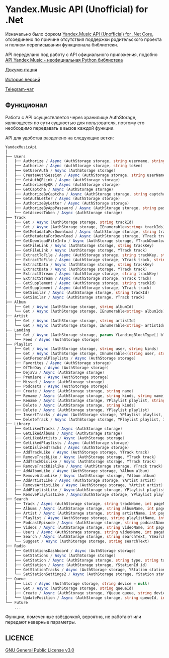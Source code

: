 Yandex.Music API (Unofficial) for .Net
====

Изначально было форком [Yandex.Music API (Unofficial) for .Net Core](https://github.com/Winster332/Yandex.Music.Api), отсоединено по причине отсутствия поддержки родительского проекта и полном переписывании функционала библиотеки.

API переделано под работу с API официального приложения, подобно [API Yandex Music - неофициальная Python библиотека](https://github.com/MarshalX/yandex-music-api) 

[Документация](https://yandexmusicapicsharp.readthedocs.io/ru/latest/index.html)

[История версий](https://github.com/K1llMan/Yandex.Music.Api/blob/master/CHANGELOG.md)

[Telegram-чат](https://t.me/yandex_music_api)

Функционал
-------

Работа с API осуществляется через хранилище AuthStorage, являющееся по сути сущностью для пользователя, поэтому его необходимо передавать в вызов каждой функции.

API для удобства разделено на следующие ветки:

```C#
YandexMusicApi
│
├── Users
│   ├── Authorize / Async (AuthStorage storage, string username, string password) [Obsolete]
│   ├── Authorize / Async (AuthStorage storage, string token)
│   ├── GetUserAuth / Async (AuthStorage storage)
│   ├── CreateAuthSession / Async (AuthStorage storage, string userName)
│   ├── GetAuthQRLink / Async (AuthStorage storage)
│   ├── AuthorizeByQR / Async (AuthStorage storage)
│   ├── GetCaptcha / Async (AuthStorage storage)
│   ├── AuthorizeByCaptcha / Async (AuthStorage storage, string captchaValue)
│   ├── GetAuthLetter / Async (AuthStorage storage)
│   ├── AuthorizeByLetter / Async (AuthStorage storage)
│   ├── AuthorizeByAppPassword / Async (AuthStorage storage, string password)
│   └── GetAccessToken / Async (AuthStorage storage)
├── Track
│   ├── Get / Async (AuthStorage storage, string trackId)
│   ├── Get / Async (AuthStorage storage, IEnumerable<string> trackIds)
│   ├── GetMetadataForDownload / Async (AuthStorage storage, string trackKey, bool direct)
│   ├── GetMetadataForDownload / Async (AuthStorage storage, YTrack track, bool direct)
│   ├── GetDownloadFileInfo / Async (AuthStorage storage, YTrackDownloadInfoResponse metadataInfo)
│   ├── GetFileLink / Async (AuthStorage storage, string trackKey)
│   ├── GetFileLink / Async (AuthStorage storage, YTrack track)
│   ├── ExtractToFile / Async (AuthStorage storage, string trackKey, string filePath)
│   ├── ExtractToFile / Async (AuthStorage storage, YTrack track, string filePath)
│   ├── ExtractData / Async (AuthStorage storage, string trackKey)
│   ├── ExtractData / Async (AuthStorage storage, YTrack track)
│   ├── ExtractStream / Async (AuthStorage storage, string trackKey)
│   ├── ExtractStream / Async (AuthStorage storage, YTrack track)
│   ├── GetSupplement / Async (AuthStorage storage, string trackId)
│   ├── GetSupplement / Async (AuthStorage storage, YTrack track)
│   ├── GetSimilar / Async (AuthStorage storage, string trackId)
│   └── GetSimilar / Async (AuthStorage storage, YTrack track)
├── Album
│   ├── Get / Async (AuthStorage storage, string albumId)
│   └── Get / Async (AuthStorage storage, IEnumerable<string> albumIds)
├── Artist
│   ├── Get / Async (AuthStorage storage, string artistId)
│   └── Get / Async (AuthStorage storage, IEnumerable<string> artistIds)
├── Landing
│   ├── Get / Async (AuthStorage storage, params YLandingBlockType[] blocks)
│   └── Feed / Async (AuthStorage storage)
├── Playlist
│   ├── Get / Async (AuthStorage storage, string user, string kinds)
│   ├── Get / Async (AuthStorage storage, IEnumerable<(string user, string kind)> ids)
│   ├── GetPersonalPlaylists / Async (AuthStorage storage)
│   ├── Favorites / Async (AuthStorage storage)
│   ├── OfTheDay / Async (AuthStorage storage)
│   ├── DejaVu / Async (AuthStorage storage)
│   ├── Premiere / Async (AuthStorage storage)
│   ├── Missed / Async (AuthStorage storage)
│   ├── Podcasts / Async (AuthStorage storage)
│   ├── Create / Async (AuthStorage storage, string name)
│   ├── Rename / Async (AuthStorage storage, string kinds, string name)
│   ├── Rename / Async (AuthStorage storage, YPlaylist playlist, string name)
│   ├── Delete / Async (AuthStorage storage, string kinds)
│   ├── Delete / Async (AuthStorage storage, YPlaylist playlist)
│   ├── InsertTracks / Async (AuthStorage storage, YPlaylist playlist, IEnumerable<YTrack> tracks)
│   └── DeleteTrack / Async (AuthStorage storage, YPlaylist playlist, IEnumerable<YTrack> tracks)
├── Library
│   ├── GetLikedTracks / Async (AuthStorage storage)
│   ├── GetLikedAlbums / Async (AuthStorage storage)
│   ├── GetLikedArtists / Async (AuthStorage storage)
│   ├── GetLikedPlaylists / Async (AuthStorage storage)
│   ├── GetDislikedTracks / Async (AuthStorage storage)
│   ├── AddTrackLike / Async (AuthStorage storage, YTrack track)
│   ├── RemoveTrackLike / Async (AuthStorage storage, YTrack track)
│   ├── AddTrackDislike / Async (AuthStorage storage, YTrack track)
│   ├── RemoveTrackDislike / Async (AuthStorage storage, YTrack track)
│   ├── AddAlbumLike / Async (AuthStorage storage, YAlbum album)
│   ├── RemoveAlbumLike / Async (AuthStorage storage, YAlbum album)
│   ├── AddArtistLike / Async (AuthStorage storage, YArtist artist)
│   ├── RemoveArtistLike / Async (AuthStorage storage, YArtist artist)
│   ├── AddPlaylistLike / Async(AuthStorage storage, YPlaylist playlist)
│   └── RemovePlaylistLike / Async(AuthStorage storage, YPlaylist playlist)
├── Search
│   ├── Track / Async (AuthStorage storage, string trackName, int pageNumber = 0)
│   ├── Albums / Async (AuthStorage storage, string albumName, int pageNumber = 0)
│   ├── Artist / Async (AuthStorage storage, string artistName, int pageNumber = 0)
│   ├── Playlist / Async (AuthStorage storage, string playlistName, int pageNumber = 0)
│   ├── PodcastEpisode / Async (AuthStorage storage, string podcastName, int pageNumber = 0)
│   ├── Videos / Async (AuthStorage storage, string videoName, int pageNumber = 0)
│   ├── Users / Async (AuthStorage storage, string videoName, int pageNumber = 0) *
│   ├── Search / Async (AuthStorage storage, string searchText, YSearchType searchType, int page = 0)
│   └── Suggest / Async (AuthStorage storage, string searchText)
├── Radio
│   ├── GetStationsDashboard / Async (AuthStorage storage)
│   ├── GetStations / Async (AuthStorage storage)
│   ├── GetStation / Async (AuthStorage storage, string type, string tag)
│   ├── GetStation / Async (AuthStorage storage, YStationId id)
│   ├── GetStationTracks / Async (AuthStorage storage, YStation station, string prevTrackId = "")
│   └── SetStationSettings2 / Async (AuthStorage storage, YStation station, YStationSettings2 settings)
├── Queue
│   ├── List / Async (AuthStorage storage, string device = null)
│   ├── Get / Async (AuthStorage storage, string queueId)
│   ├── Create / Async (AuthStorage storage, YQueue queue, string device = null)
│   └── UpdatePosition / Async (AuthStorage storage, string queueId, int currentIndex, bool isInteractive, string device = null)
└── Future
    ...
```

Функции, помеченные звёздочкой, вероятно, не работают или передают неверные параметры.

## LICENCE
[GNU General Public License v3.0](https://github.com/K1llMan/Yandex.Music.Api/blob/master/LICENSE)